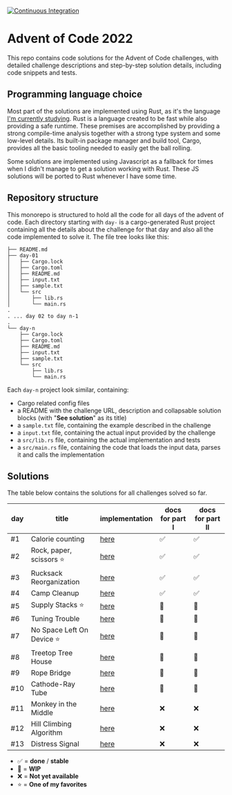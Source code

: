 [![Continuous Integration](https://github.com/kaiosilveira/advent-of-code-2022/actions/workflows/rust.yml/badge.svg)](https://github.com/kaiosilveira/advent-of-code-2022/actions/workflows/rust.yml)

# Advent of Code 2022

This repo contains code solutions for the Advent of Code challenges, with detailed challenge descriptions and step-by-step solution details, including code snippets and tests.

## Programming language choice

Most part of the solutions are implemented using Rust, as it's the language [I'm currently studying](https://github.com/kaiosilveira/the-rust-programming-language).
Rust is a language created to be fast while also providing a safe runtime. These premises are accomplished by providing a strong compile-time analysis together with a strong type system and some low-level details. Its built-in package manager and build tool, Cargo, provides all the basic tooling needed to easily get the ball rolling.

Some solutions are implemented using Javascript as a fallback for times when I didn't manage to get a solution working with Rust. These JS solutions will be ported to Rust whenever I have some time.

## Repository structure

This monorepo is structured to hold all the code for all days of the advent of code. Each directory starting with `day-` is a cargo-generated Rust project containing all the details about the challenge for that day and also all the code implemented to solve it. The file tree looks like this:

```
├── README.md
├── day-01
│   ├── Cargo.lock
│   ├── Cargo.toml
│   ├── README.md
│   ├── input.txt
│   ├── sample.txt
│   └── src
│       ├── lib.rs
│       └── main.rs
.
. ... day 02 to day n-1
.
└── day-n
    ├── Cargo.lock
    ├── Cargo.toml
    ├── README.md
    ├── input.txt
    ├── sample.txt
    └── src
        ├── lib.rs
        └── main.rs
```

Each `day-n` project look similar, containing:

- Cargo related config files
- a README with the challenge URL, description and collapsable solution blocks (with "**See solution**" as its title)
- a `sample.txt` file, containing the example described in the challenge
- a `input.txt` file, containing the actual input provided by the challenge
- a `src/lib.rs` file, containing the actual implementation and tests
- a `src/main.rs` file, containing the code that loads the input data, parses it and calls the implementation

## Solutions

The table below contains the solutions for all challenges solved so far.

| day | title                       | implementation   | docs for part I | docs for part II |
| --- | --------------------------- | ---------------- | --------------- | ---------------- |
| #1  | Calorie counting            | [here](./day-01) | ✅              | ✅               |
| #2  | Rock, paper, scissors ⭐️   | [here](./day-02) | ✅              | ✅               |
| #3  | Rucksack Reorganization     | [here](./day-03) | ✅              | ✅               |
| #4  | Camp Cleanup                | [here](./day-04) | ✅              | ✅               |
| #5  | Supply Stacks ⭐️           | [here](./day-05) | 🚧              | 🚧               |
| #6  | Tuning Trouble              | [here](./day-06) | 🚧              | 🚧               |
| #7  | No Space Left On Device ⭐️ | [here](./day-07) | 🚧              | 🚧               |
| #8  | Treetop Tree House          | [here](./day-08) | 🚧              | 🚧               |
| #9  | Rope Bridge                 | [here](./day-09) | 🚧              | 🚧               |
| #10 | Cathode-Ray Tube            | [here](./day-09) | 🚧              | 🚧               |
| #11 | Monkey in the Middle        | [here](./day-09) | ❌              | ❌               |
| #12 | Hill Climbing Algorithm     | [here](./day-09) | ❌              | ❌               |
| #13 | Distress Signal             | [here](./day-09) | ❌              | ❌               |

- ✅ = **done** / **stable**
- 🚧 = **WIP**
- ❌ = **Not yet available**
- ⭐️ = **One of my favorites**
